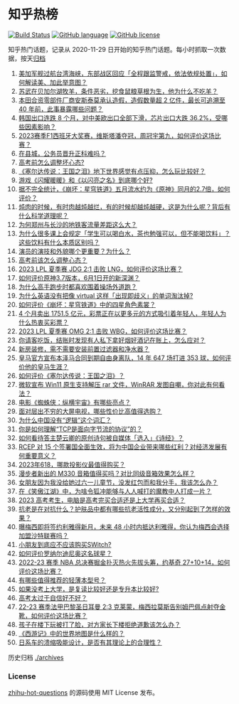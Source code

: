 # 知乎热榜
[![Build Status](https://github.com/ToWeLong/zhihu-hot-questions/workflows/CI/badge.svg)](https://github.com/ToWeLong/zhihu-hot-questions/actions)
[![GitHub language](https://img.shields.io/badge/language-golang-orange.svg)](https://golang.org/)
[![GitHub license](https://img.shields.io/github/license/ToWeLong/zhihu-hot-questions)](https://github.com/ToWeLong/zhihu-hot-questions/blob/main/LICENSE)

知乎热门话题，记录从 2020-11-29 日开始的知乎热门话题。每小时抓取一次数据，按天[归档](./archives)

<!-- BEGIN -->

1. [美加军舰过航台湾海峡，东部战区回应「全程跟监警戒，依法依规处置」，如何解读美、加此举意图？](https://www.zhihu.com/question/604645738)
1. [苏武在贝加尔湖牧羊，条件恶劣，挖食鼠粮草根为生，他为什么不吃羊？](https://www.zhihu.com/question/25483987)
1. [本田合资零部件厂商安斯泰莫承认造假，造假数量超 2 亿件，最长可追溯至 40 年前，此事暴露哪些问题？](https://www.zhihu.com/question/602979872)
1. [韩国出口连跌 8 个月，对中美欧出口全部下滑，芯片出口大跌 36.2%，受哪些因素影响？](https://www.zhihu.com/question/604222429)
1. [2023赛季F1西班牙大奖赛，维斯塔潘夺冠，周冠宇第九，如何评价这场比赛？](https://www.zhihu.com/question/604771008)
1. [在县城，公务员晋升正科难吗？](https://www.zhihu.com/question/597393632)
1. [高考前怎么调整坏心态?](https://www.zhihu.com/question/604564643)
1. [《塞尔达传说：王国之泪》地下世界感觉有点压抑，怎么玩比较好？](https://www.zhihu.com/question/600762687)
1. [游戏《闪耀暖暖》和《以闪亮之名》到底哪个好?](https://www.zhihu.com/question/553106542)
1. [据不完全统计，《崩坏：星穹铁道》五月流水约为《原神》同月的2.7倍，如何评价？](https://www.zhihu.com/question/604195870)
1. [炖肉的时候，有时肉越炖越烂，有的时候却越炖越硬，这是为什么呢？背后有什么科学道理呢？](https://www.zhihu.com/question/507310446)
1. [为何郑州与长沙的地铁客流量差距这么大？](https://www.zhihu.com/question/603935230)
1. [为什么很多课上会规定「学生可以喝白水，茶也勉强可以，但不能喝饮料」？这些饮料有什么本质区别吗？](https://www.zhihu.com/question/601191918)
1. [演员的演技和外貌哪个更重要？为什么？](https://www.zhihu.com/question/596500790)
1. [高考前该怎么调整心态？](https://www.zhihu.com/question/604041092)
1. [2023 LPL 夏季赛 JDG 2:1 击败 LNG，如何评价这场比赛？](https://www.zhihu.com/question/604743338)
1. [如何评价原神3.7版本，6月1日开的新深渊？](https://www.zhihu.com/question/604176024)
1. [为什么高手跑步时都喜欢围着操场外道跑？](https://www.zhihu.com/question/604645602)
1. [为什么英语没有把像 virtual 这样「出现即歧义」的单词淘汰掉?](https://www.zhihu.com/question/603452321)
1. [如何评价《崩坏：星穹铁道》中的四星角色素裳？](https://www.zhihu.com/question/599375788)
1. [4 个月卖出 1751.5 亿元，彩票正在以更多元的方式吸引着年轻人，年轻人为什么热衷买彩票？](https://www.zhihu.com/question/604618222)
1. [2023 LPL 夏季赛 OMG 2:1 击败 WBG，如何评价这场比赛？](https://www.zhihu.com/question/604739881)
1. [你请客吃饭，结账时发现有人私下拿好烟好酒记在账上，怎么应对？](https://www.zhihu.com/question/465991724)
1. [新房装修，需不需要安装前置过滤器和净水器？](https://www.zhihu.com/question/450419506)
1. [皇马官方宣布本泽马合同到期自由身离队，14 年 647 场打进 353 球，如何评价他的皇马生涯？](https://www.zhihu.com/question/604741814)
1. [如何评价《塞尔达传说：王国之泪》？](https://www.zhihu.com/question/593908300)
1. [微软宣布 Win11 原生支持解压 rar 文件，WinRAR 发图自嘲，你对此有何看法？](https://www.zhihu.com/question/604180951)
1. [电影《蜘蛛侠：纵横宇宙》有哪些亮点？](https://www.zhihu.com/question/504215688)
1. [面对层出不穷的大屏电视，哪些性价比高值得选购？](https://www.zhihu.com/question/604717678)
1. [为什么中国没有“逻辑”这个词汇？](https://www.zhihu.com/question/602626141)
1. [你是如何理解“TCP是面向字节流的协议”的？](https://www.zhihu.com/question/602003556)
1. [如何看待答主楚云卿的原创诗句被自媒体「选入」《诗经》？](https://www.zhihu.com/question/604719253)
1. [RCEP 对 15 个签署国全面生效，将为中国企业带来哪些红利？对经济发展有何重要意义？](https://www.zhihu.com/question/604377442)
1. [2023年618，哪款投影仪最值得购买？](https://www.zhihu.com/question/601035351)
1. [漫步者新出的 M330 音箱值得买吗？对比同级音箱效果怎么样？](https://www.zhihu.com/question/601282358)
1. [女朋友因为我没给她过六一儿童节，没发红包而和我分手，我该怎么办？](https://www.zhihu.com/question/604201618)
1. [在《笑傲江湖》中，为啥令狐冲能够与人人喊打的魔教中人打成一片？](https://www.zhihu.com/question/604133289)
1. [2023 高考考生，电脑是高考完买合适还是上大学再买合适？](https://www.zhihu.com/question/604244622)
1. [抗老是在对抗什么？护肤品中都有哪些抗老活性成分，又分别起到了怎样的效果？](https://www.zhihu.com/question/604009647)
1. [曝梅西即将签约利雅得新月，未来 48 小时内抵达利雅得，你认为梅西会选择加盟沙特联赛吗？](https://www.zhihu.com/question/604704955)
1. [小朋友到底应不应该购买SWitch?](https://www.zhihu.com/question/595138566)
1. [如何评价罗纳尔迪尼奥这名球星？](https://www.zhihu.com/question/597635714)
1. [2022-23 赛季 NBA 总决赛掘金扑灭热火先拔头筹，约基奇 27+10+14，如何评价这场比赛？](https://www.zhihu.com/question/604369865)
1. [有哪些值得推荐的轻薄本型号？](https://www.zhihu.com/question/597627064)
1. [如果没考上大学，是复读比较好还是专升本比较好?](https://www.zhihu.com/question/593476063)
1. [高考太过于自信好不好？](https://www.zhihu.com/question/604658466)
1. [22-23 赛季法甲巴黎圣日耳曼 2:3 克莱蒙，梅西拉莫斯告别姆巴佩点射夺金靴，如何评价这场比赛？](https://www.zhihu.com/question/604675441)
1. [孩子在楼下玩被打了脸，对方家长下楼拒绝道歉该怎么办？](https://www.zhihu.com/question/602941549)
1. [《西游记》中的世界地图是什么样的？](https://www.zhihu.com/question/37555090)
1. [日系车的溃缩吸能设计，是否有其理论上的合理性？](https://www.zhihu.com/question/604203550)

<!-- END -->

历史归档 [./archives](./archives)


### License
[zhihu-hot-questions](https://github.com/towelong/zhihu-hot-questions) 的源码使用 MIT License 发布。